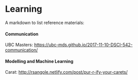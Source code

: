 # Learning
A markdown to list reference materials:

#### Communication
UBC Masters: https://ubc-mds.github.io/2017-11-10-DSCI-542-communication/

#### Modelling and Machine Learning
Carat: http://rsangole.netlify.com/post/pur-r-ify-your-carets/
